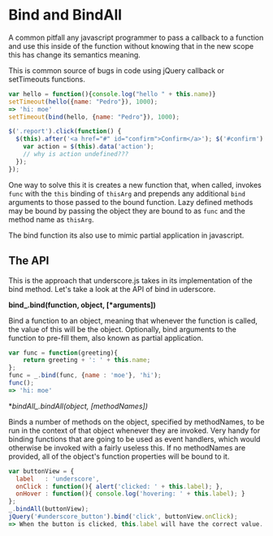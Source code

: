 Bind and BindAll
================

A common pitfall any javascript programmer to pass a callback to a
function and use this inside of the function without knowing that in
the new scope this has change its semantics meaning.

This is common source of bugs in code using jQuery callback or
setTimeouts functions.

```javascript
var hello = function(){console.log("hello " + this.name)}
setTimeout(hello({name: "Pedro"}), 1000);
=> 'hi: moe'
setTimeout(bind(hello, {name: "Pedro"}), 1000);
```

```javascript
$('.report').click(function() {
  $(this).after('<a href="#" id="confirm">Confirm</a>'); $('#confirm').click(function() {
    var action = $(this).data('action');
    // why is action undefined???
  });
});
```
One way to solve this it is creates a new function that, when called,
invokes `func` with the `this` binding of `thisArg` and prepends any
additional `bind` arguments to those passed to the bound function.
Lazy defined methods may be bound by passing the object they are bound
to as `func` and the method name as `thisArg`.

The bind function its also use to mimic partial application in
javascript.

The API
-------

This is the approach that underscore.js takes in its implementation of
the bind method. Let's take a look at the API of bind in uderscore.

**bind_.bind(function, object, [\*arguments])**

Bind a function to an object, meaning that whenever the function is
called, the value of this will be the object. Optionally, bind
arguments to the function to pre-fill them, also known as partial
application.
```javascript
var func = function(greeting){
    return greeting + ': ' + this.name;
};
func = _.bind(func, {name : 'moe'}, 'hi');
func();
=> 'hi: moe'
```

**bindAll_.bindAll(object, [*methodNames])**

Binds a number of methods on the object, specified by methodNames, to
be run in the context of that object whenever they are invoked. Very
handy for binding functions that are going to be used as event
handlers, which would otherwise be invoked with a fairly useless this.
If no methodNames are provided, all of the object's function
properties will be bound to it.
```javascript
var buttonView = {
  label   : 'underscore',
  onClick : function(){ alert('clicked: ' + this.label); },
  onHover : function(){ console.log('hovering: ' + this.label); }
};
_.bindAll(buttonView);
jQuery('#underscore_button').bind('click', buttonView.onClick);
=> When the button is clicked, this.label will have the correct value...
```
